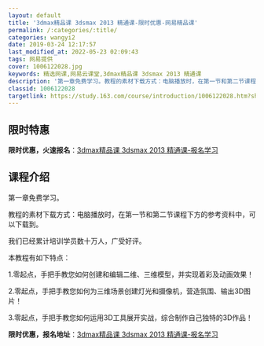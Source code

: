 ```yaml
---
layout: default
title: '3dmax精品课 3dsmax 2013 精通课-限时优惠-网易精品课'
permalink: /:categories/:title/
categories: wangyi2
date: 2019-03-24 12:17:57
last_modified_at: 2022-05-23 02:09:43
tags: 网易提供
cover: 1006122028.jpg
keywords: 精选网课,网易云课堂,3dmax精品课 3dsmax 2013 精通课
description: '第一章免费学习。教程的素材下载方式：电脑播放时，在第一节和第二节课程下方的参考资料中，可以下载到。我们已经累计培训学员数'
classid: 1006122028
targetlink: https://study.163.com/course/introduction/1006122028.htm?share=1&shareId=1025206652&utm_campaign=share&utm_medium=iphoneShare&utm_source=&utm_u=1025206652
---
```


## 限时特惠

**限时优惠，火速报名**：[3dmax精品课 3dsmax 2013 精通课-报名学习](https://study.163.com/course/introduction/1006122028.htm?share=1&shareId=1025206652&utm_campaign=share&utm_medium=iphoneShare&utm_source=&utm_u=1025206652)

## 课程介绍

第一章免费学习。

教程的素材下载方式：电脑播放时，在第一节和第二节课程下方的参考资料中，可以下载到。

我们已经累计培训学员数十万人，广受好评。

本教程有如下特点：

1.零起点，手把手教您如何创建和编辑二维、三维模型，并实现着彩及动画效果！

2.零起点，手把手教您如何为三维场景创建灯光和摄像机，营造氛围、输出3D图片！ 

3.零起点，手把手教您如何运用3D工具展开实战，综合制作自己独特的3D作品！

**限时优惠，报名地址**：[3dmax精品课 3dsmax 2013 精通课-报名学习](https://study.163.com/course/introduction/1006122028.htm?share=1&shareId=1025206652&utm_campaign=share&utm_medium=iphoneShare&utm_source=&utm_u=1025206652)

